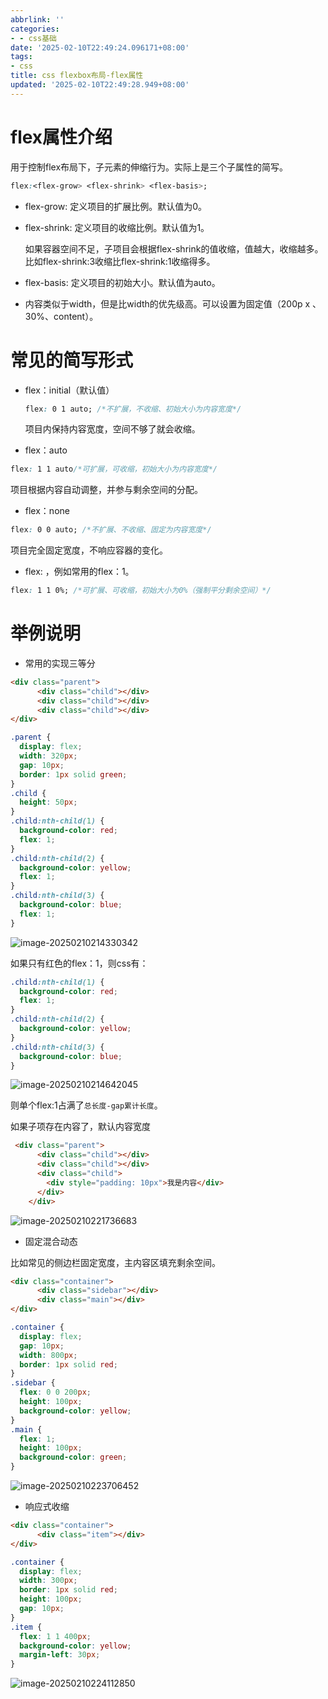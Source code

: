 ```yaml
---
abbrlink: ''
categories:
- - css基础
date: '2025-02-10T22:49:24.096171+08:00'
tags:
- css
title: css flexbox布局-flex属性
updated: '2025-02-10T22:49:28.949+08:00'
---
```

# flex属性介绍

用于控制flex布局下，子元素的伸缩行为。实际上是三个子属性的简写。

```css
flex:<flex-grow> <flex-shrink> <flex-basis>;
```

* flex-grow: 定义项目的扩展比例。默认值为0。
* flex-shrink: 定义项目的收缩比例。默认值为1。

  如果容器空间不足，子项目会根据flex-shrink的值收缩，值越大，收缩越多。比如flex-shrink:3收缩比flex-shrink:1收缩得多。
* flex-basis: 定义项目的初始大小。默认值为auto。
* 内容类似于width，但是比width的优先级高。可以设置为固定值（200p x 、30%、content）。

# 常见的简写形式

* flex：initial（默认值）

  ```css
  flex: 0 1 auto; /*不扩展，不收缩、初始大小为内容宽度*/
  ```

  项目内保持内容宽度，空间不够了就会收缩。
* flex：auto

```css
flex: 1 1 auto/*可扩展，可收缩，初始大小为内容宽度*/
```

项目根据内容自动调整，并参与剩余空间的分配。

* flex：none

```css
flex: 0 0 auto; /*不扩展、不收缩、固定为内容宽度*/
```

项目完全固定宽度，不响应容器的变化。

* flex: <number>，例如常用的flex：1。

```css
flex: 1 1 0%; /*可扩展、可收缩，初始大小为0%（强制平分剩余空间）*/
```

# 举例说明

* 常用的实现三等分

```html
<div class="parent">
      <div class="child"></div>
      <div class="child"></div>
      <div class="child"></div>
</div>
```

```css
.parent {
  display: flex;
  width: 320px;
  gap: 10px;
  border: 1px solid green;
}
.child {
  height: 50px;
}
.child:nth-child(1) {
  background-color: red;
  flex: 1;
}
.child:nth-child(2) {
  background-color: yellow;
  flex: 1;
}
.child:nth-child(3) {
  background-color: blue;
  flex: 1;
}
```

![image-20250210214330342](https://static.zerotower.cn/images/2025/02/228c8e0cb8206b25b6a47b4fd2c62cd5.webp)

如果只有红色的flex：1，则css有：

```css
.child:nth-child(1) {
  background-color: red;
  flex: 1;
}
.child:nth-child(2) {
  background-color: yellow;
}
.child:nth-child(3) {
  background-color: blue;
}
```

![image-20250210214642045](https://static.zerotower.cn/images/2025/02/072d53c2710ab88d98c747970e9a43f4.webp)

则单个flex:1占满了`总长度-gap累计长度`。

如果子项存在内容了，默认内容宽度

```html
 <div class="parent">
      <div class="child"></div>
      <div class="child"></div>
      <div class="child">
        <div style="padding: 10px">我是内容</div>
      </div>
    </div>
```

![image-20250210221736683](https://static.zerotower.cn/images/2025/02/bc2b0664c84d6015fb2ef128485d6cea.webp)

* 固定混合动态

比如常见的侧边栏固定宽度，主内容区填充剩余空间。

```html
<div class="container">
      <div class="sidebar"></div>
      <div class="main"></div>
</div>
```

```css
.container {
  display: flex;
  gap: 10px;
  width: 800px;
  border: 1px solid red;
}
.sidebar {
  flex: 0 0 200px;
  height: 100px;
  background-color: yellow;
}
.main {
  flex: 1;
  height: 100px;
  background-color: green;
}
```

![image-20250210223706452](https://static.zerotower.cn/images/2025/02/af7519ce42e427fe0dac2279fd782e80.webp)

* 响应式收缩

```html
<div class="container">
      <div class="item"></div>
</div>
```

```css
.container {
  display: flex;
  width: 300px;
  border: 1px solid red;
  height: 100px;
  gap: 10px;
}
.item {
  flex: 1 1 400px;
  background-color: yellow;
  margin-left: 30px;
}
```

![image-20250210224112850](https://static.zerotower.cn/images/2025/02/e75e578d918ddba667a272908a4b1f00.webp)
